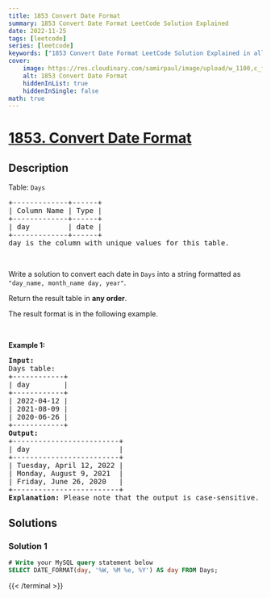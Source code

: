 ```yaml
---
title: 1853 Convert Date Format
summary: 1853 Convert Date Format LeetCode Solution Explained
date: 2022-11-25
tags: [leetcode]
series: [leetcode]
keywords: ["1853 Convert Date Format LeetCode Solution Explained in all languages", "1853 Convert Date Format", "LeetCode", "leetcode solution in Python3 C++ Java Go PHP Ruby Swift TypeScript Rust C# JavaScript C", "GeeksforGeeks", "InterviewBit", "Coding Ninjas", "HackerRank", "HackerEarth", "CodeChef", "TopCoder", "AlgoExpert", "freeCodeCamp", "Codeforces", "GitHub", "AtCoder", "Samir Paul"]
cover:
    image: https://res.cloudinary.com/samirpaul/image/upload/w_1100,c_fit,co_rgb:FFFFFF,l_text:Arial_75_bold:1853 Convert Date Format - Solution Explained/problem-solving.webp
    alt: 1853 Convert Date Format
    hiddenInList: true
    hiddenInSingle: false
math: true
---
```



# [1853. Convert Date Format](https://leetcode.com/problems/convert-date-format)


## Description

<p>Table: <code>Days</code></p>

<pre>
+-------------+------+
| Column Name | Type |
+-------------+------+
| day         | date |
+-------------+------+
day is the column with unique values for this table.
</pre>

<p>&nbsp;</p>

<p>Write a solution&nbsp;to convert each date in <code>Days</code> into a string formatted as <code>&quot;day_name, month_name day, year&quot;</code>.</p>

<p>Return the result table in <strong>any order</strong>.</p>

<p>The&nbsp;result format is in the following example.</p>

<p>&nbsp;</p>
<p><strong class="example">Example 1:</strong></p>

<pre>
<strong>Input:</strong> 
Days table:
+------------+
| day        |
+------------+
| 2022-04-12 |
| 2021-08-09 |
| 2020-06-26 |
+------------+
<strong>Output:</strong> 
+-------------------------+
| day                     |
+-------------------------+
| Tuesday, April 12, 2022 |
| Monday, August 9, 2021  |
| Friday, June 26, 2020   |
+-------------------------+
<strong>Explanation:</strong> Please note that the output is case-sensitive.
</pre>

## Solutions

### Solution 1

<!-- tabs:start -->

```sql
# Write your MySQL query statement below
SELECT DATE_FORMAT(day, '%W, %M %e, %Y') AS day FROM Days;
```
{{< /terminal >}}

<!-- tabs:end -->

<!-- end -->

